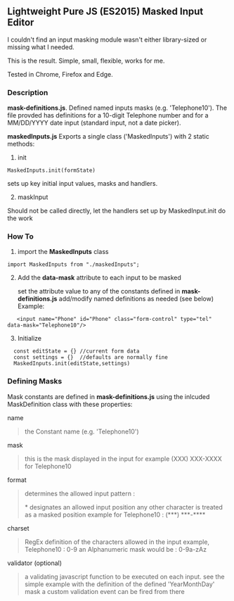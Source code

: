 ## Lightweight Pure JS (ES2015) Masked Input Editor

I couldn't find an input masking module wasn't either library-sized or missing what I needed.

This is the result. Simple, small, flexible, works for me.

Tested in Chrome, Firefox and Edge.

### Description

**mask-definitions.js**.
Defined named inputs masks (e.g. 'Telephone10'). The file provded has definitions for a 10-digit Telephone number and for a MM/DD/YYYY date input (standard input, not a date picker).

**maskedInputs.js**
Exports a single class ('MaskedInputs') with 2 static methods:

1. init

```
MaskedInputs.init(formState)
```

sets up key initial input values, masks and handlers.

2. maskInput

Should not be called directly, let the handlers set up by MaskedInput.init do the work

### How To

1. import the **MaskedInputs** class

```
import MaskedInputs from "./maskedInputs";

```

2. Add the **data-mask** attribute to each input to be masked

   set the attribute value to any of the constants defined in **mask-definitions.js**
   add/modify named definitions as needed (see below)
   Example:

```
   <input name="Phone" id="Phone" class="form-control" type="tel" data-mask="Telephone10"/>
```

3. Initialize

```
  const editState = {} //current form data
  const settings = {}  //defaults are normally fine
  MaskedInputs.init(editState,settings)
```

### Defining Masks

Mask constants are defined in **mask-definitions.js** using the inlcuded MaskDefinition class with these properties:

name

> the Constant name (e.g. 'Telephone10')

mask

> this is the mask displayed in the input
> for example (XXX) XXX-XXXX for Telephone10

format

> determines the allowed input pattern :
>
> \* designates an allowed input position
> any other character is treated as a masked position
> example for Telephone10 : (\*\*\*) \*\*\*-\*\*\*\*

charset

> RegEx definition of the characters allowed in the input
> example, Telephone10 : 0-9
> an Alphanumeric mask would be : 0-9a-zAz

validator (optional)

> a validating javascript function to be executed on each input.
> see the simple example with the definition of the defined 'YearMonthDay' mask
> a custom validation event can be fired from there
